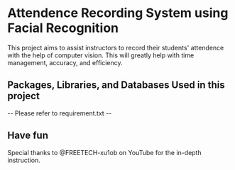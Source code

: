 # Attendence Recording System using Facial Recognition
This project aims to assist instructors to record their students' attendence with the help of computer vision.
This will greatly help with time management, accuracy, and efficiency.
## Packages, Libraries, and Databases Used in this project
-- Please refer to requirement.txt --
## Have fun

Special thanks to @FREETECH-xu1ob on YouTube for the in-depth instruction.